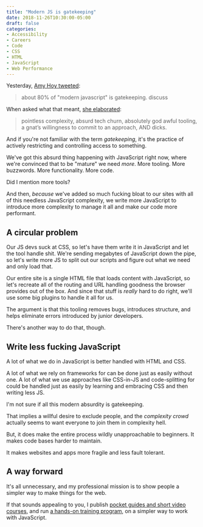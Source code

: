```yaml
---
title: "Modern JS is gatekeeping"
date: 2018-11-26T10:30:00-05:00
draft: false
categories:
- Accessibility
- Careers
- Code
- CSS
- HTML
- JavaScript
- Web Performance
---
```


Yesterday, [Amy Hoy tweeted](https://twitter.com/amyhoy/status/1066847123822526464):

> about 80% of "modern javascript" is gatekeeping. discuss

When asked what that meant, [she elaborated](https://twitter.com/amyhoy/status/1066858612662956039):

> pointless complexity, absurd tech churn, absolutely god awful tooling, a gnat’s willingness to commit to an approach, AND dicks.

And if you're not familiar with the term *gatekeeping*, it's the practice of actively restricting and controlling access to something.

We've got this absurd thing happening with JavaScript right now, where we're convinced that to be "mature" we need *more*. More tooling. More buzzwords. More functionality. More code.

Did I mention more tools?

And then, *because* we've added so much fucking bloat to our sites with all of this needless JavaScript complexity, we write more JavaScript to introduce more complexity to manage it all and make our code more performant.

## A circular problem

Our JS devs suck at CSS, so let's have them write it in JavaScript and let the tool handle shit. We're sending megabytes of JavaScript down the pipe, so let's write more JS to split out our scripts and figure out what we need and only load that.

Our entire site is a single HTML file that loads content with JavaScript, so let's recreate all of the routing and URL handling goodness the browser provides out of the box. And since that stuff is *really* hard to do right, we'll use some big plugins to handle it all for us.

The argument is that this tooling removes bugs, introduces structure, and helps eliminate errors introduced by junior developers.

There's another way to do that, though.

## Write less fucking JavaScript

A lot of what we do in JavaScript is better handled with HTML and CSS.

A lot of what we rely on frameworks for can be done just as easily without one. A lot of what we use approaches like CSS-in-JS and code-splitting for could be handled just as easily by learning and embracing CSS and then writing less JS.

I'm not sure if all this modern absurdity is gatekeeping.

That implies a willful desire to exclude people, and the *complexity crowd* actually seems to want everyone to join them in complexity hell.

But, it does make the entire process wildly unapproachable to beginners. It makes code bases harder to maintain.

It makes websites and apps more fragile and less fault tolerant.

## A way forward

It's all unnecessary, and my professional mission is to show people a simpler way to make things for the web.

If that sounds appealing to you, I publish [pocket guides and short video courses](https://vanillajsguides.com), and run [a hands-on training program](https://vanillajsacademy.com), on a simpler way to work with JavaScript.